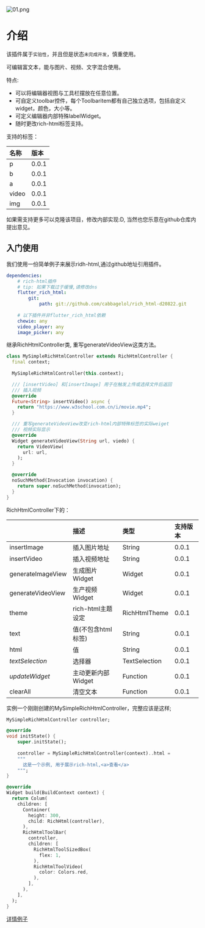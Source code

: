 ![01.png](./public/images/01.png)<!-- @IGNORE PREVIOUS: link -->

# 介绍

该插件属于`实验性`，并且但是状态`未完成开发`，慎重使用。

可编辑富文本，能与图片、视频、文字混合使用。

特点:
- 可以将编辑器视图与工具栏摆放在任意位置。
- 可自定义toolbar控件，每个Toolbaritem都有自己独立选项，包括自定义widget，颜色，大小等。
- 可定义编辑器内部特殊labelWidget。
- 随时更改rich-html标签支持。

支持的标签：

| 名称  | 版本   |
|:------|:------|
| p     | 0.0.1 |
| b     | 0.0.1 |
| a     | 0.0.1 |
| video | 0.0.1 |
| img   | 0.0.1 |

如果需支持更多可以克隆该项目，修改内部实现:D, 当然也您乐意在github仓库内提出意见。

## 入门使用

我们使用一份简单例子来展示ridh-html,通过github地址引用插件。

```pubspec.yaml
dependencies:
    # rich-html插件
    # tip: 如果下载过于缓慢,请修改dns
    flutter_rich_html:
        git:
            path: git://github.com/cabbagelol/rich_html-d20822.git
            
    # 以下插件并非flutter_rich_html依赖
    chewie: any
    video_player: any
    image_picker: any     
```

继承RichHtmlController类, 重写generateVideoView这类方法。

```dart
class MySimpleRichHtmlController extends RichHtmlController {
  final context;
  
  MySimpleRichHtmlController(this.context);

  /// [insertVideo] 和[insertImage] 用于在触发上传或选择文件后返回
  /// 插入视频
  @override
  Future<String> insertVideo() async {
    return "https://www.w3school.com.cn/i/movie.mp4";
  }

  /// 重写generateVideoView改变rich-html内部特殊标签的实际weiget
  /// 视频实际显示
  @override
  Widget generateVideoView(String url, viedo) {
    return VideoView(
      url: url,
    );
  }

  @override
  noSuchMethod(Invocation invocation) {
    return super.noSuchMethod(invocation);
  }
}
```
RichHtmlController下的：

|                   | 描述              | 类型           | 支持版本 |
|:------------------|:------------------|:--------------|:---------|
| insertImage       | 插入图片地址       | String        | 0.0.1   |
| insertVideo       | 插入视频地址       | String        | 0.0.1   |
| generateImageView | 生成图片Widget     | Widget        | 0.0.1   |
| generateVideoView | 生产视频Widget     | Widget        | 0.0.1   |
| theme             | rich-html主题设定  | RichHtmlTheme | 0.0.1   |
| text              | 值(不包含html标签) | String        | 0.0.1   |
| html              | 值                | String        | 0.0.1    |
| *textSelection*   | 选择器             | TextSelection | 0.0.1   |
| *updateWidget*    | 主动更新内部Widget | Function      | 0.0.1   |
| clearAll          | 清空文本           | Function      | 0.0.1   |

实例一个刚刚创建的MySimpleRichHtmlController，完整应该是这样;

```dart
MySimpleRichHtmlController controller;

@override
void initState() {
    super.initState();
    
    controller = MySimpleRichHtmlController(context)..html =
    """
      这是一个示例, 用于展示rich-html,<a>查看</a>
    """;
}

@override
Widget build(BuildContext context) {
  return Colum(
    children: [
      Container(
        height: 300,
        child: RichHtml(controller),
      ),
      RichHtmlToolBar(
        controller,
        children: [
          RichHtmlToolSizedBox(
            flex: 1,
          ),
          RichHtmlToolVideo(
            color: Colors.red,
          ),
        ],
      ),
    ],
  );
}
```
<a href="example/lib/main.dart">详情例子</a>

